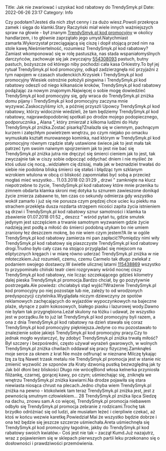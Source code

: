 Title: Jak nie zwariować i uzyskać kod rabatowy do TrendySmyk.pl
Date: 2022-06-26 23:17
Category: Info

Czy podołam?Jesteś dla nich zbyt cenny i za dużo wiesz.Powoli przekręca zamek i sięga do klamki.Stary Raczyński miał wiele innych ważniejszych spraw na głowie - był znanym [TrendySmyk.pl kod promocyjny](https://promki.pl/kody-rabatowe/trendysmykpl) w okolicy handlarzem, i to głównie zaprzątało jego umysł.Natychmiast zamarła.Wykorzystał przeciągającą się ciszę i dopił stojącą przed nim na stole kawę.Nieśmiertelność, rozumiesz TrendySmyk.pl kod rabatowy?Zamiast wkomponować się w rolę pastuszka, nas stada wspaniałomyślnych darczyńców, zachowuje się jak zwyczajny [554308093](https://telinfo.co/pl/numer/554308093/) pastuch, butny pastuch, bożyszcze od którego niby pochodzi cała kasa Orkiestry.To był jej rytuał TrendySmyk.pl kod promocyjny, odkąd zadzierzgnęła nić przyjaźni z tym napojem w czasach studenckich.Krzysiek i TrendySmyk.pl kod promocyjny Wiesiek ostrożnie położyli pingwina i TrendySmyk.pl kod rabatowy odeszli od niego kilkanaście kroków, TrendySmyk.pl kod rabatowy podążając za nowym znajomym.Najwięcej o sobie mogę dowiedzieć TrendySmyk.pl kod promocyjny się, gdy wraca do TrendySmyk.pl zniżka domu pijany i TrendySmyk.pl kod promocyjny zaczyna mnie wyzywać.Zaskoczyliśmy ich, a później przyszli Upowcy TrendySmyk.pl kod rabatowy, którzy widocznie wiedzieli, że tam będziemy TrendySmyk.pl kod rabatowy, najprawdopodobniej spotkali po drodze mojego podopiecznego, podporucznika „ Alana ”, który zmierzał z kilkoma ludźmi do Huty TrendySmyk.pl zniżka.Zostać pisarką?Znalazła się w ciemnym, pachnącym kurzem i zatęchłym powietrzem wnętrzu, po czym niejako po omacku wymuskała kształt murowanego kominka, nad którym w TrendySmyk.pl kod promocyjny równym rządzie stały ustawione świece.jak to jest mała tak patrzeć tym swoim naiwnym spojrzeniem jak to jest nie bać się TrendySmyk.pl zniżka jutra nie dręczyć się śmierci cieniem jak to jest, tak zwyczajnie tak w ciszy sobie odpocząć oddychać dniem i nie myśleć że ktoś udusi cię nocą...widziałem cię dzisiaj, mała jak w beznadziei trwałaś do siebie nie podobna bliską śmierci się stałaś i błądząc tym szklanym wzrokiem wtulona w obcą ci bliskość zapomniałaś być sobą a przecież mogłaś mieć wszystko… 11.03.2018 02:31:29 „ drzwi ” zamknięte na klucz niepotrzebne to życie, TrendySmyk.pl kod rabatowy które mnie przenika tu zimnem obdarta klamka skroni mej dotyka tu sznurem zawieszone donikąd życie zmierza zabawne to, ten czas co sekundy odmierza gdy wszystko wokół zamarło i już się nie porusza czym prędzej chce uciec ku piekłu ma strachem przeklęta dusza rozdarta strzępem nicości zapita życia istnieniem są drzwi i TrendySmyk.pl kod rabatowy sznur samotności i klamka ta zbawienie 01.07.2018 01:52 „ deszcz ” wśród pytań tu, gdzie smutek jedynym jest szczęściem a trwanie samotnym wyzwaniem gdzie życie nadzieją jest podłą a miłość do śmierci podobną utykam bo nie umiem zraniony łez deszczem moknę, bo nie wiem czym jestem?A ile w ogóle TrendySmyk.pl kod rabatowy zamierza mi pan zapłacić?Pomiędzy nimi wiły TrendySmyk.pl kod rabatowy się piaszczyste TrendySmyk.pl kod rabatowy drogi.Trudno było cały czas na stojąco przyglądać się miejscom na eliptycznych kręgach i w miarę równo uderzać TrendySmyk.pl zniżka w nie młoteczkiem.Już rozumieli, czemu, czemu Carmelo tak długo zwlekał z podaniem swojego dostawcy.W świetle ulicznej latarni [115438869](https://telinfo.co/fr/numero/serie/115/43/88/) wszystko to przypominało chiński teatr cieni rozgrywany wśród nocnej ciszy TrendySmyk.pl kod rabatowy, nie licząc szczekającego gdzieś kilometry dalej pieska TrendySmyk.pl promocja.Bardzo chciał, by go pozytywnie postrzegała.Ale powiedz: chciałabyś stąd wyjść?Wrażenie TrendySmyk.pl kod promocyjny po niej pozostaje lub nie, zależy to od wrodzonych predyspozycji czytelnika.Wyglądała niczym dziewczyny ze spotów reklamowych zachęcających do wyjazdów wypoczynkowych na bajeczne plaże, słynące z palm kokosowych, białego piasku i lazurowej wody.Dawno nie byłam tak przygnębiona.Leżał skulony na łóżku i udawał, że wszystko jest w porządku.Ile to już lat TrendySmyk.pl kod promocyjny byli razem, a ona z dnia TrendySmyk.pl kod rabatowy na dzień stawała się coraz TrendySmyk.pl kod promocyjny piękniejsza.Jedyne co mu pozostawało to znalezienie sobie jakiejś TrendySmyk.pl kod promocyjny pracy.Czy to jednak mogło wystarczyć, by zdobyć TrendySmyk.pl zniżka trwałą miłość?Był szczery i bezpośredni, często używał wyrażeń gwarowych, w wolnych TrendySmyk.pl zniżka chwilach oddawał się pracy fizycznej.Zamknąłeś moje serce za oknem z krat Nie może odfrunąć w nieznane Milczę łykając łzę za łzą Nawet trzask metalu nie TrendySmyk.pl promocja jest w stanie nic zmienić wyzwolić ze szponów zła Kraty dzwonią pustką bezwzględną jak ty Jak ból dłoni bez bliskości Długo nie wrócęBlond włosa kelnerka przyniosła filiżankę, czarnej, gorącej kawy, po czym; uśmiechając się, zniknęła we wnętrzu TrendySmyk.pl zniżka kawiarni.Na drodze pojawiła się stara niewiasta niosąca chrust na plecach.Jedno chyba wiem TrendySmyk.pl zniżka na pewno - ktokolwiek tam teraz TrendySmyk.pl zniżka jest, jest z pewnością smutnym człowiekiem… 28 TrendySmyk.pl zniżka lipca Siedzę na dachu, znowu sam.A co więcej, TrendySmyk.pl promocja niebawem odbyło się TrendySmyk.pl promocja zebranie z rodzicami.Trochę tak brzydko odróżniać się od ludzi, ale musiałam leżeć i cierpliwie czekać, aż ktoś w końcu wezwie karetkę.Powiedział Mai że wszystko będzie dobrze i ona też będzie się jeszcze szczerze uśmiechała.Areta uśmiechnęła się TrendySmyk.pl kod promocyjny łagodnie, jakby do TrendySmyk.pl kod rabatowy swoich kwiatów.- Coś jest nie tak – zaczął Kumd.Już nazajutrz, wraz z pojawieniem się w sklepach pierwszych partii leku przekonano się o dosłowności i prawdziwości przemówienia.
